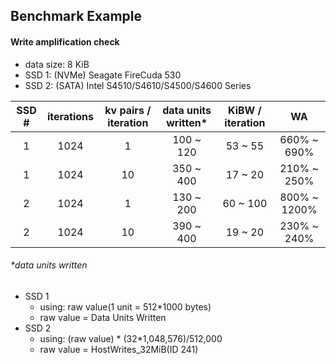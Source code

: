## Benchmark Example

#### Write amplification check

- data size: 8 KiB
- SSD 1: (NVMe) Seagate FireCuda 530
- SSD 2: (SATA) Intel S4510/S4610/S4500/S4600 Series

| SSD # | iterations | kv pairs / iteration | data units written* | KiBW / iteration | WA           |
|:-----:|:----------:|:--------------------:|:------------------:|:----------------:|:------------:|
| 1     | 1024       | 1                    | 100 ~ 120          | 53 ~ 55          | 660% ~  690% |
| 1     | 1024       | 10                   | 350 ~ 400          | 17 ~ 20          | 210% ~  250% |
| 2     | 1024       | 1                    | 130 ~ 200          | 60 ~ 100         | 800% ~ 1200% |
| 2     | 1024       | 10                   | 390 ~ 400          | 19 ~ 20          | 230% ~  240% |

###### *data units written

- SSD 1
    - using: raw value(1 unit = 512*1000 bytes)
    - raw value = Data Units Written
- SSD 2
    - using: (raw value) * (32*1,048,576)/512,000
    - raw value = HostWrites_32MiB(ID 241)
